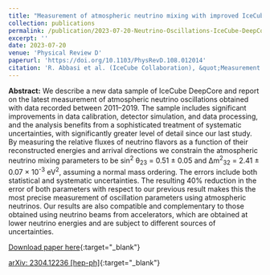 ```yaml
---
title: "Measurement of atmospheric neutrino mixing with improved IceCube DeepCore calibration and data processing"
collection: publications
permalink: /publication/2023-07-20-Neutrino-Oscillations-IceCube-DeepCore-Verification-Sample
excerpt: ''
date: 2023-07-20
venue: 'Physical Review D'
paperurl: 'https://doi.org/10.1103/PhysRevD.108.012014'
citation: 'R. Abbasi et al. (IceCube Collaboration), &quot;Measurement of atmospheric neutrino mixing with improved IceCube DeepCore calibration and data processing&quot;, <i>Physical Review D</i>, 108 (2023), 012014.'
---
```


**Abstract:** We describe a new data sample of IceCube DeepCore and report on the latest measurement of atmospheric neutrino oscillations obtained with data recorded between 2011–2019. The sample includes significant improvements in data calibration, detector simulation, and data processing, and the analysis benefits from a sophisticated treatment of systematic uncertainties, with significantly greater level of detail since our last study. By measuring the relative fluxes of neutrino flavors as a function of their reconstructed energies and arrival directions we constrain the atmospheric neutrino mixing parameters to be sin<sup>2</sup> &theta;<sub>23</sub> = 0.51 ± 0.05  and &Delta;m<sup>2</sup><sub>32</sub> = 2.41 ± 0.07 &times; 10<sup>-3</sup> eV<sup>2</sup>, assuming a normal mass ordering. The errors include both statistical and systematic uncertainties. The resulting 40% reduction in the error of both parameters with respect to our previous result makes this the most precise measurement of oscillation parameters using atmospheric neutrinos. Our results are also compatible and complementary to those obtained using neutrino beams from accelerators, which are obtained at lower neutrino energies and are subject to different sources of uncertainties.
 
[Download paper here](https://doi.org/10.1103/PhysRevD.108.012014){:target="_blank"}

[arXiv: 2304.12236 [hep-ph]](https://arxiv.org/abs/2304.12236){:target="_blank"}